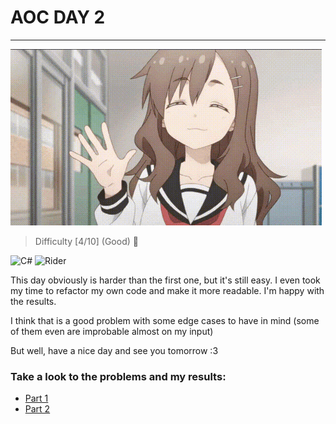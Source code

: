 # AOC DAY 2

---

![yay](https://github.com/AriDevK/AdventOfCode/blob/main/2024/day2/assets/hi.gif)
> Difficulty [4/10] (Good) 🙂 

![C#](https://img.shields.io/badge/c%23-551DEF.svg?style=for-the-badge&logo=csharp&logoColor=white)
![Rider](https://img.shields.io/badge/Rider-0f0f0f?&style=for-the-badge&logo=rider&logoColor=white)


This day obviously is harder than the first one, but it's still easy. I even took my time to refactor my own code and make it more readable. I'm happy with the results.

I think that is a good problem with some edge cases to have in mind (some of them even are improbable almost on my input)

But well, have a nice day and see you tomorrow :3

### Take a look to the problems and my results:
- [Part 1](./part_one.md)
- [Part 2](./part_two.md)
